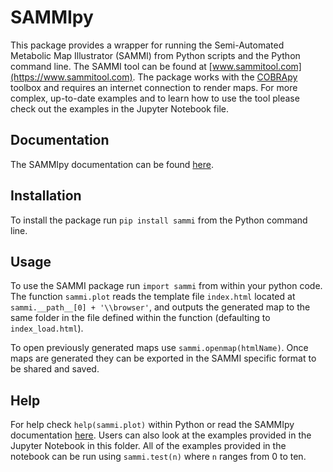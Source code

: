 # SAMMIpy

This package provides a wrapper for running the Semi-Automated Metabolic Map Illustrator (SAMMI) from Python scripts and the Python command line. The SAMMI tool can be found at [www.sammitool.com](https://www.sammitool.com). The package works with the [COBRApy](https://opencobra.github.io/cobrapy/) toolbox and requires an internet connection to render maps. For more complex, up-to-date examples and to learn how to use the tool please check out the examples in the Jupyter Notebook file.

## Documentation
The SAMMIpy documentation can be found [here](https://sammipy.readthedocs.io/en/latest/).

## Installation

To install the package run ```pip install sammi``` from the Python command line.

## Usage

To use the SAMMI package run ```import sammi``` from within your python code. The function ```sammi.plot``` reads the template file ```index.html``` located at ```sammi.__path__[0] + '\\browser'```, and outputs the generated map to the same folder in the file defined within the function (defaulting to ```index_load.html```). 

To open previously generated maps use ```sammi.openmap(htmlName)```. Once maps are generated they can be exported in the SAMMI specific format to be shared and saved.

## Help

For help check ```help(sammi.plot)``` within Python or read the SAMMIpy documentation [here](https://sammipy.readthedocs.io/en/latest/). Users can also look at the examples provided in the Jupyter Notebook in this folder. All of the examples provided in the notebook can be run using ```sammi.test(n)``` where ```n``` ranges from 0 to ten.